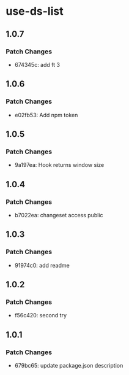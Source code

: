 # use-ds-list

## 1.0.7

### Patch Changes

- 674345c: add ft 3

## 1.0.6

### Patch Changes

- e02fb53: Add npm token

## 1.0.5

### Patch Changes

- 9a197ea: Hook returns window size

## 1.0.4

### Patch Changes

- b7022ea: changeset access public

## 1.0.3

### Patch Changes

- 91974c0: add readme

## 1.0.2

### Patch Changes

- f56c420: second try

## 1.0.1

### Patch Changes

- 679bc65: update package.json description
